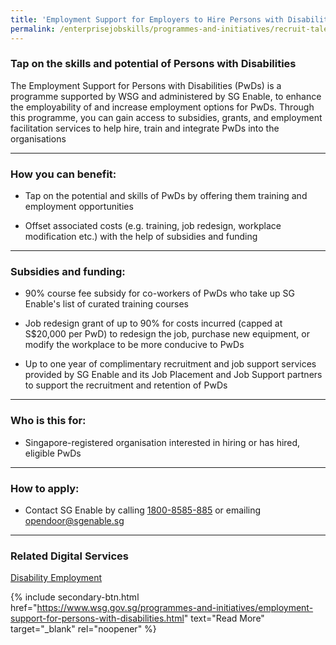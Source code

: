 ```yaml
---
title: 'Employment Support for Employers to Hire Persons with Disabilities'
permalink: /enterprisejobskills/programmes-and-initiatives/recruit-talent/employment-support-for-employers-to-hire-persons-with-disabilities/
---
```


### Tap on the skills and potential of Persons with Disabilities

The Employment Support for Persons with Disabilities (PwDs) is a programme supported by WSG and administered by SG Enable, to enhance the employability of and increase employment options for PwDs. Through this programme, you can gain access to subsidies, grants, and employment facilitation services to help hire, train and integrate PwDs into the organisations

---

### How you can benefit:

- Tap on the potential and skills of PwDs by offering them training and employment opportunities

- Offset associated costs (e.g. training, job redesign, workplace modification etc.) with the help of subsidies and funding

---

### Subsidies and funding:

- 90% course fee subsidy for co-workers of PwDs who take up SG Enable's list of curated training courses

- Job redesign grant of up to 90% for costs incurred (capped at S$20,000 per PwD) to redesign the job, purchase new equipment, or modify the workplace to be more conducive to PwDs

- Up to one year of complimentary recruitment and job support services provided by SG Enable and its Job Placement and Job Support partners to support the recruitment and retention of PwDs

---

### Who is this for:

- Singapore-registered organisation interested in hiring or has hired, eligible PwDs

---

### How to apply:

- Contact SG Enable by calling [1800-8585-885](tel:18008585885) or emailing [opendoor@sgenable.sg](mailto:opendoor@sgenable.sg)

---

### Related Digital Services

<a href="https://employment.sgenable.sg/employers/open-door-programme/" target="_blank" rel="noopener">Disability Employment</a>

{% include secondary-btn.html href="https://www.wsg.gov.sg/programmes-and-initiatives/employment-support-for-persons-with-disabilities.html" text="Read More" target="_blank" rel="noopener" %}

<script src="/jquery/jquery.min.js"></script>
<script src="/jquery/resize-tables.js"></script>
